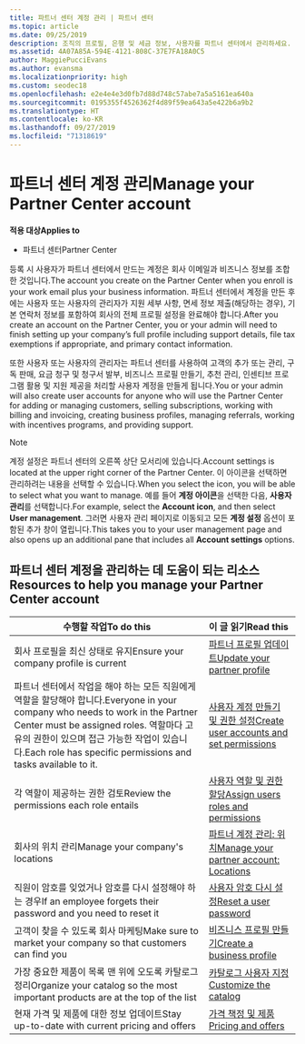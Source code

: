 ```yaml
---
title: 파트너 센터 계정 관리 | 파트너 센터
ms.topic: article
ms.date: 09/25/2019
description: 조직의 프로필, 은행 및 세금 정보, 사용자를 파트너 센터에서 관리하세요.
ms.assetid: 4A07A85A-594E-4121-808C-37E7FA18A0C5
author: MaggiePucciEvans
ms.author: evansma
ms.localizationpriority: high
ms.custom: seodec18
ms.openlocfilehash: e2e4e4e3d0fb7d88d748c57abe7a5a5161ea640a
ms.sourcegitcommit: 0195355f4526362f4d89f59ea643a5e422b6a9b2
ms.translationtype: HT
ms.contentlocale: ko-KR
ms.lasthandoff: 09/27/2019
ms.locfileid: "71318619"
---
```

# <a name="manage-your-partner-center-account"></a><span data-ttu-id="702f3-103">파트너 센터 계정 관리</span><span class="sxs-lookup"><span data-stu-id="702f3-103">Manage your Partner Center account</span></span>

<span data-ttu-id="702f3-104">**적용 대상**</span><span class="sxs-lookup"><span data-stu-id="702f3-104">**Applies to**</span></span>

-  <span data-ttu-id="702f3-105">파트너 센터</span><span class="sxs-lookup"><span data-stu-id="702f3-105">Partner Center</span></span>

<span data-ttu-id="702f3-106">등록 시 사용자가 파트너 센터에서 만드는 계정은 회사 이메일과 비즈니스 정보를 조합한 것입니다.</span><span class="sxs-lookup"><span data-stu-id="702f3-106">The account you create on the Partner Center when you enroll is your work email plus your business information.</span></span> <span data-ttu-id="702f3-107">파트너 센터에서 계정을 만든 후에는 사용자 또는 사용자의 관리자가 지원 세부 사항, 면세 정보 제출(해당하는 경우), 기본 연락처 정보를 포함하여 회사의 전체 프로필 설정을 완료해야 합니다.</span><span class="sxs-lookup"><span data-stu-id="702f3-107">After you create an account on the Partner Center, you or your admin will need to finish setting up your company’s full profile including support details, file tax exemptions if appropriate, and primary contact information.</span></span> 

<span data-ttu-id="702f3-108">또한 사용자 또는 사용자의 관리자는 파트너 센터를 사용하여 고객의 추가 또는 관리, 구독 판매, 요금 청구 및 청구서 발부, 비즈니스 프로필 만들기, 추천 관리, 인센티브 프로그램 활용 및 지원 제공을 처리할 사용자 계정을 만들게 됩니다.</span><span class="sxs-lookup"><span data-stu-id="702f3-108">You or your admin will also create user accounts for anyone who will use the Partner Center for adding or managing customers, selling subscriptions, working with billing and invoicing, creating business profiles, managing referrals, working with incentives programs, and providing support.</span></span>

>[!NOTE]
><span data-ttu-id="702f3-109">계정 설정은 파트너 센터의 오른쪽 상단 모서리에 있습니다.</span><span class="sxs-lookup"><span data-stu-id="702f3-109">Account settings is located at the upper right corner of the Partner Center.</span></span> <span data-ttu-id="702f3-110">이 아이콘을 선택하면 관리하려는 내용을 선택할 수 있습니다.</span><span class="sxs-lookup"><span data-stu-id="702f3-110">When you select the icon, you will be able to select what you want to manage.</span></span> <span data-ttu-id="702f3-111">예를 들어 **계정 아이콘**을 선택한 다음, **사용자 관리**를 선택합니다.</span><span class="sxs-lookup"><span data-stu-id="702f3-111">For example, select the **Account icon**, and then select **User management**.</span></span> <span data-ttu-id="702f3-112">그러면 사용자 관리 페이지로 이동되고 모든 **계정 설정** 옵션이 포함된 추가 창이 열립니다.</span><span class="sxs-lookup"><span data-stu-id="702f3-112">This takes you to your user management page and also opens up an additional pane that includes all **Account settings** options.</span></span>


## <a name="resources-to-help-you-manage-your-partner-center-account"></a><span data-ttu-id="702f3-113">파트너 센터 계정을 관리하는 데 도움이 되는 리소스</span><span class="sxs-lookup"><span data-stu-id="702f3-113">Resources to help you manage your Partner Center account</span></span>

|<span data-ttu-id="702f3-114">**수행할 작업**</span><span class="sxs-lookup"><span data-stu-id="702f3-114">**To do this**</span></span>   |<span data-ttu-id="702f3-115">**이 글 읽기**</span><span class="sxs-lookup"><span data-stu-id="702f3-115">**Read this**</span></span>   |
|-----------------------|:-----------------------|
|<span data-ttu-id="702f3-116">회사 프로필을 최신 상태로 유지</span><span class="sxs-lookup"><span data-stu-id="702f3-116">Ensure your company profile is current</span></span>   |[<span data-ttu-id="702f3-117">파트너 프로필 업데이트</span><span class="sxs-lookup"><span data-stu-id="702f3-117">Update your partner profile</span></span>](update-your-partner-profile.md)|
|<span data-ttu-id="702f3-118">파트너 센터에서 작업을 해야 하는 모든 직원에게 역할을 할당해야 합니다.</span><span class="sxs-lookup"><span data-stu-id="702f3-118">Everyone in your company who needs to work in the Partner Center must be assigned roles.</span></span> <span data-ttu-id="702f3-119">역할마다 고유의 권한이 있으며 접근 가능한 작업이 있습니다.</span><span class="sxs-lookup"><span data-stu-id="702f3-119">Each role has specific permissions and tasks available to it.</span></span>|[<span data-ttu-id="702f3-120">사용자 계정 만들기 및 권한 설정</span><span class="sxs-lookup"><span data-stu-id="702f3-120">Create user accounts and set permissions</span></span>](create-user-accounts-and-set-permissions.md)|
|<span data-ttu-id="702f3-121">각 역할이 제공하는 권한 검토</span><span class="sxs-lookup"><span data-stu-id="702f3-121">Review the permissions each role entails</span></span>|[<span data-ttu-id="702f3-122">사용자 역할 및 권한 할당</span><span class="sxs-lookup"><span data-stu-id="702f3-122">Assign users roles and permissions</span></span>](permissions-overview.md)
|<span data-ttu-id="702f3-123">회사의 위치 관리</span><span class="sxs-lookup"><span data-stu-id="702f3-123">Manage your company's locations</span></span>|[<span data-ttu-id="702f3-124">파트너 계정 관리: 위치</span><span class="sxs-lookup"><span data-stu-id="702f3-124">Manage your partner account: Locations</span></span>](manage-locations.md)
|<span data-ttu-id="702f3-125">직원이 암호를 잊었거나 암호를 다시 설정해야 하는 경우</span><span class="sxs-lookup"><span data-stu-id="702f3-125">If an employee forgets their password and you need to reset it</span></span>  |[<span data-ttu-id="702f3-126">사용자 암호 다시 설정</span><span class="sxs-lookup"><span data-stu-id="702f3-126">Reset a user password</span></span>](reset-a-user-password.md)|
|<span data-ttu-id="702f3-127">고객이 찾을 수 있도록 회사 마케팅</span><span class="sxs-lookup"><span data-stu-id="702f3-127">Make sure to market your company so that customers can find you</span></span>   |[<span data-ttu-id="702f3-128">비즈니스 프로필 만들기</span><span class="sxs-lookup"><span data-stu-id="702f3-128">Create a business profile</span></span>](create-a-marketing-profile.md)|
|<span data-ttu-id="702f3-129">가장 중요한 제품이 목록 맨 위에 오도록 카탈로그 정리</span><span class="sxs-lookup"><span data-stu-id="702f3-129">Organize your catalog so the most important products are at the top of the list</span></span>   |[<span data-ttu-id="702f3-130">카탈로그 사용자 지정</span><span class="sxs-lookup"><span data-stu-id="702f3-130">Customize the catalog</span></span>](customize-the-catalog.md)|
|<span data-ttu-id="702f3-131">현재 가격 및 제품에 대한 정보 업데이트</span><span class="sxs-lookup"><span data-stu-id="702f3-131">Stay up-to-date with current pricing and offers</span></span>   |[<span data-ttu-id="702f3-132">가격 책정 및 제품</span><span class="sxs-lookup"><span data-stu-id="702f3-132">Pricing and offers</span></span>](pricing-and-offers.md)|













 

 



